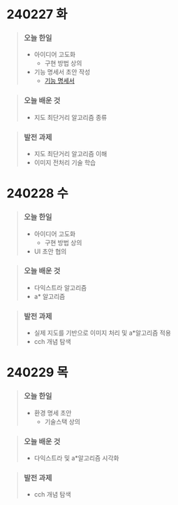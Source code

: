 # 240227 화

> ### 오늘 한일
>
> - 아이디어 고도화
>   - 구현 방법 상의
> - 기능 명세서 초안 작성
>   - [기능 명세서](https://www.notion.so/9e9e996a08e849cb90723452cd8e7bcc)

> ### 오늘 배운 것
>
> - 지도 최단거리 알고리즘 종류

> ### 발전 과제
>
> - 지도 최단거리 알고리즘 이해
> - 이미지 전처리 기술 학습

# 240228 수

> ### 오늘 한일
>
> - 아이디어 고도화
>   - 구현 방법 상의
> - UI 초안 협의

> ### 오늘 배운 것
>
> - 다익스트라 알고리즘
> - a\* 알고리즘

> ### 발전 과제
>
> - 실제 지도를 기반으로 이미지 처리 및 a\*알고리즘 적용
> - cch 개념 탐색

# 240229 목

> ### 오늘 한일
>
> - 환경 명세 초안
>   - 기술스택 상의

> ### 오늘 배운 것
>
> - 다익스트라 및 a\*알고리즘 시각화

> ### 발전 과제
>
> - cch 개념 탐색
